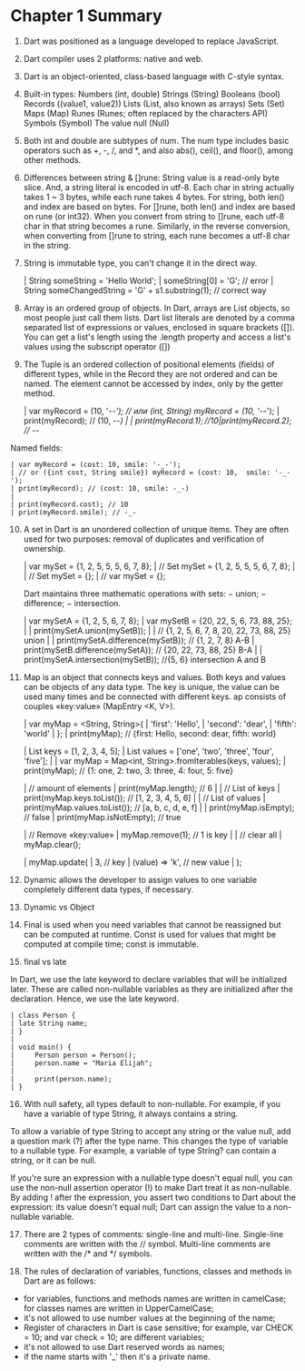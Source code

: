 # Chapter 1 Summary

1. Dart was positioned as a language developed to replace JavaScript.
2. Dart compiler uses 2 platforms: native and web.
3. Dart is an object-oriented, class-based language with C-style syntax.

4. Built-in types:  Numbers (int, double)
                    Strings (String)
                    Booleans (bool)
                    Records ((value1, value2))
                    Lists (List, also known as arrays)
                    Sets (Set)
                    Maps (Map)
                    Runes (Runes; often replaced by the characters API)
                    Symbols (Symbol)
                    The value null (Null)

5. Both int and double are subtypes of num. The num type includes basic operators such as +, -, /, and *, and also abs(), ceil(), and floor(), among other methods.

6. Differences between string & []rune:
String value is a read-only byte slice. And, a string literal is encoded in utf-8. Each char in string actually takes 1 ~ 3 bytes, while each rune takes 4 bytes. For string, both len() and index are based on bytes. For []rune, both len() and index are based on rune (or int32).
When you convert from string to []rune, each utf-8 char in that string becomes a rune.
Similarly, in the reverse conversion, when converting from []rune to string, each rune becomes a utf-8 char in the string.
7. String is immutable type, you can't change it in the direct way.

    | String someString = 'Hello World';
    | someString[0]  =  'G'; // error
    | String someChangedString = 'G' + s1.substring(1); // correct way

8. Array is an ordered group of objects. In Dart, arrays are List objects, so most people just call them lists. Dart list literals are denoted by a comma separated list of expressions or values, enclosed in square brackets ([]). You can get a list's length using the .length property and access a list's values using the subscript operator ([])

9. The Tuple is an ordered collection of positional elements (fields) of different types, while in the Record they are not ordered and can be named. The element cannot be accessed by index, only by the getter method.

    | var myRecord = (10, '-_-'); // или (int, String) myRecord = (10, '-_-');
    | print(myRecord); // (10, -_-)
    |
    | print(myRecord.$1); // 10
    | print(myRecord.$2); // -_-

Named fields:

    | var myRecord = (cost: 10, smile: '-_-'); 
    | // or ({int cost, String smile}) myRecord = (cost: 10,  smile: '-_-'); 
    | print(myRecord); // (cost: 10, smile: -_-)
    |
    | print(myRecord.cost); // 10 
    | print(myRecord.smile); // -_- 

10. A set in Dart is an unordered collection of unique items. They are often used for two purposes: removal of duplicates and verification of ownership.

    | var mySet = <int>{1, 2, 5, 5, 5, 6, 7, 8};
    | // Set<int> mySet = {1, 2, 5, 5, 5, 6, 7, 8};
    |
    | // Set<int> mySet = {};
    | // var mySet = <int>{};

    Dart maintains three mathematic operations with sets:
    − union;
    − difference;
    − intersection.

    | var mySetA = <int>{1, 2, 5, 6, 7, 8};
    | var mySetB = <int>{20, 22, 5, 6, 73, 88, 25};
    |
    | print(mySetA.union(mySetB));
    |
    | // {1, 2, 5, 6, 7, 8, 20, 22, 73, 88, 25} union
    |
    | print(mySetA.difference(mySetB)); // {1, 2, 7, 8} А-В
    | print(mySetB.difference(mySetA)); // {20, 22, 73, 88, 25} В-А
    |
    | print(mySetA.intersection(mySetB)); //{5, 6} intersection A and В

11. Map is an object that connects keys and values. Both keys and values can be objects of any data type. The key is unique, the value can be used many times and be connected with different keys. ap consists of couples «key:value» (MapEntry <K, V>).

    | var myMap = <String, String>{
    |     'first': 'Hello',
    |     'second': 'dear',
    |     'fifth': 'world'
    | };
    | print(myMap); // {first: Hello, second: dear, fifth: world}

    | List<int> keys = [1, 2, 3, 4, 5];
    | List<String> values = ['one', 'two', 'three', 'four', 'five'];
    |
    | var myMap = Map<int, String>.fromIterables(keys, values);
    | print(myMap); // {1: one, 2: two, 3: three, 4: four, 5: five}


    | // amount of elements
    | print(myMap.length); // 6
    |
    | // List of keys
    | print(myMap.keys.toList()); // [1, 2, 3, 4, 5, 6]
    |
    | // List of values
    | print(myMap.values.toList()); // [a, b, c, d, e, f]
    |
    | print(myMap.isEmpty); // false
    | print(myMap.isNotEmpty); // true

    | // Remove «key:value»
    | myMap.remove(1); // 1 is key
    |
    | // clear all
    | myMap.clear();

    | myMap.update(
    |     3, // key
    |     (value) => 'k', // new value
    | );

12. Dynamic allows the developer to assign values to one variable completely different data types, if necessary.

13. Dynamic vs Object

14. Final is used when you need variables that cannot be reassigned but can be computed at runtime. Const is used for values that might be computed at compile time; const is immutable.

15. final vs late

In Dart, we use the late keyword to declare variables that will be initialized later. These are called non-nullable variables as they are initialized after the declaration. Hence, we use the late keyword.

    | class Person {
    | late String name;
    | }
    | 
    | void main() {
    |     Person person = Person();
    |     person.name = "Maria Elijah";
    | 
    |     print(person.name);
    | }

16. With null safety, all types default to non-nullable. For example, if you have a variable of type String, it always contains a string.

To allow a variable of type String to accept any string or the value null, add a question mark (?) after the type name. This changes the type of variable to a nullable type. For example, a variable of type String? can contain a string, or it can be null.

If you're sure an expression with a nullable type doesn't equal null, you can use the non-null assertion operator (!) to make Dart treat it as non-nullable. By adding ! after the expression, you assert two conditions to Dart about the expression: its value doesn't equal null; Dart can assign the value to a non-nullable variable.


17. There are 2 types of comments: single-line and multi-line. Single-line comments are written with the // symbol. Multi-line comments are written with the /* and */ symbols.

18. The rules of declaration of variables, functions, classes and methods in Dart are as follows:

- for variables,  functions  and  methods  names  are  written  in camelCase; for classes names are written in UpperCamelCase;
- it's  not  allowed  to  use  number values  at the  beginning  of  the  name;
- Register of characters in Dart is case sensitive; for example, var CHECK = 10; and var check = 10; are different variables;
- it's  not  allowed  to  use  Dart  reserved  words  as  names;
- if the name starts with '_' then it's a private name.


